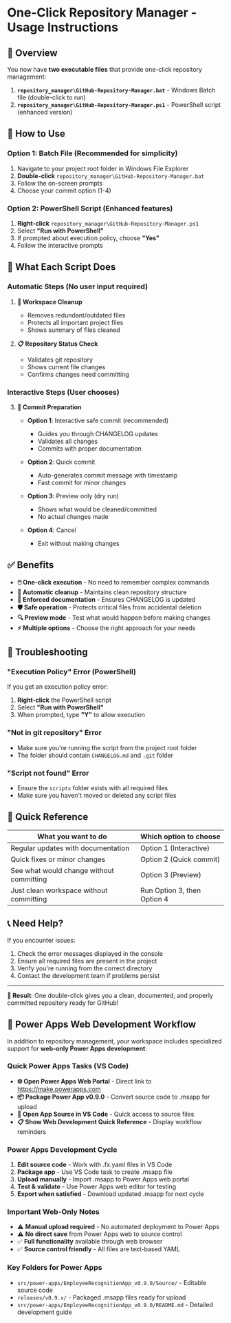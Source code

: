 # One-Click Repository Manager - Usage Instructions

## 🎯 Overview

You now have **two executable files** that provide one-click repository management:

1. **`repository_manager\GitHub-Repository-Manager.bat`** - Windows Batch file (double-click to run)
2. **`repository_manager\GitHub-Repository-Manager.ps1`** - PowerShell script (enhanced version)

## 🚀 How to Use

### **Option 1: Batch File (Recommended for simplicity)**
1. Navigate to your project root folder in Windows File Explorer
2. **Double-click** `repository_manager\GitHub-Repository-Manager.bat`
3. Follow the on-screen prompts
4. Choose your commit option (1-4)

### **Option 2: PowerShell Script (Enhanced features)**
1. **Right-click** `repository_manager\GitHub-Repository-Manager.ps1`
2. Select **"Run with PowerShell"**
3. If prompted about execution policy, choose **"Yes"**
4. Follow the interactive prompts

## 🔧 What Each Script Does

### **Automatic Steps (No user input required)**
1. **🧹 Workspace Cleanup**
   - Removes redundant/outdated files
   - Protects all important project files
   - Shows summary of files cleaned

2. **📋 Repository Status Check**
   - Validates git repository
   - Shows current file changes
   - Confirms changes need committing

### **Interactive Steps (User chooses)**
3. **📝 Commit Preparation**
   - **Option 1**: Interactive safe commit (recommended)
     - Guides you through CHANGELOG updates
     - Validates all changes
     - Commits with proper documentation

   - **Option 2**: Quick commit
     - Auto-generates commit message with timestamp
     - Fast commit for minor changes

   - **Option 3**: Preview only (dry run)
     - Shows what would be cleaned/committed
     - No actual changes made

   - **Option 4**: Cancel
     - Exit without making changes

## ✅ Benefits

- **🖱️ One-click execution** - No need to remember complex commands
- **🧹 Automatic cleanup** - Maintains clean repository structure
- **📝 Enforced documentation** - Ensures CHANGELOG is updated
- **🛡️ Safe operation** - Protects critical files from accidental deletion
- **🔍 Preview mode** - Test what would happen before making changes
- **⚡ Multiple options** - Choose the right approach for your needs

## 🔧 Troubleshooting

### **"Execution Policy" Error (PowerShell)**
If you get an execution policy error:
1. **Right-click** the PowerShell script
2. Select **"Run with PowerShell"**
3. When prompted, type **"Y"** to allow execution

### **"Not in git repository" Error**
- Make sure you're running the script from the project root folder
- The folder should contain `CHANGELOG.md` and `.git` folder

### **"Script not found" Error**
- Ensure the `scripts` folder exists with all required files
- Make sure you haven't moved or deleted any script files

## 🎯 Quick Reference

| **What you want to do** | **Which option to choose** |
|--------------------------|----------------------------|
| Regular updates with documentation | Option 1 (Interactive) |
| Quick fixes or minor changes | Option 2 (Quick commit) |
| See what would change without committing | Option 3 (Preview) |
| Just clean workspace without committing | Run Option 3, then Option 4 |

## 📞 Need Help?

If you encounter issues:
1. Check the error messages displayed in the console
2. Ensure all required files are present in the project
3. Verify you're running from the correct directory
4. Contact the development team if problems persist

---

**🎯 Result**: One double-click gives you a clean, documented, and properly committed repository ready for GitHub!

## 🎨 Power Apps Web Development Workflow

In addition to repository management, your workspace includes specialized support for **web-only Power Apps development**:

### **Quick Power Apps Tasks (VS Code)**
- **🌐 Open Power Apps Web Portal** - Direct link to https://make.powerapps.com
- **📦 Package Power App v0.9.0** - Convert source code to .msapp for upload
- **📁 Open App Source in VS Code** - Quick access to source files
- **📋 Show Web Development Quick Reference** - Display workflow reminders

### **Power Apps Development Cycle**
1. **Edit source code** - Work with .fx.yaml files in VS Code
2. **Package app** - Use VS Code task to create .msapp file
3. **Upload manually** - Import .msapp to Power Apps web portal
4. **Test & validate** - Use Power Apps web editor for testing
5. **Export when satisfied** - Download updated .msapp for next cycle

### **Important Web-Only Notes**
- ⚠️ **Manual upload required** - No automated deployment to Power Apps
- ⚠️ **No direct save** from Power Apps web to source control
- ✅ **Full functionality** available through web browser
- ✅ **Source control friendly** - All files are text-based YAML

### **Key Folders for Power Apps**
- `src/power-apps/EmployeeRecognitionApp_v0.9.0/Source/` - Editable source code
- `releases/v0.9.x/` - Packaged .msapp files ready for upload
- `src/power-apps/EmployeeRecognitionApp_v0.9.0/README.md` - Detailed development guide
